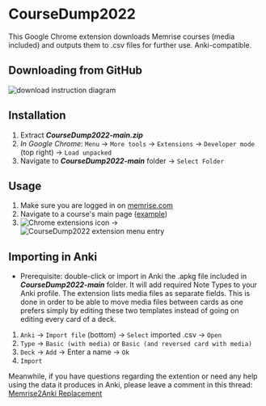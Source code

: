 # CourseDump2022
This Google Chrome extension downloads Memrise courses (media included) and outputs them to .csv files for further use. Anki-compatible.

## Downloading from GitHub
![download instruction diagram](https://user-images.githubusercontent.com/4579891/196221075-c123da2a-fc68-40a8-8836-41abb4109da8.png)

## Installation
1. Extract ***CourseDump2022-main.zip***
2. *In Google Chrome*: `Menu` -> `More tools` -> `Extensions` -> `Developer mode` (top right) -> `Load unpacked`
3. Navigate to ***CourseDump2022-main*** folder -> `Select Folder`

## Usage
1. Make sure you are logged in on [memrise.com](https://memrise.com/)
2. Navigate to a course's main page ([example](https://app.memrise.com/course/1105/speak-esperanto-like-a-nativetm-1/))
3. ![Chrome extensions icon](https://user-images.githubusercontent.com/4579891/196231354-fc8bb79d-96cf-4930-a9f6-2292fbdbc836.jpg) -> ![CourseDump2022 extension menu entry](https://user-images.githubusercontent.com/4579891/196231410-6530011e-4a53-487e-8cfc-9099181adfc1.jpg)

## Importing in Anki
* Prerequisite: double-click or import in Anki the .apkg file included in ***CourseDump2022-main*** folder. It will add required Note Types to your Anki profile. The extension lists media files as separate fields. This is done in order to be able to move media files between cards as one prefers simply by editing these two templates instead of going on editing every card of a deck.
1. `Anki` -> `Import file` (bottom) -> `Select` imported .csv -> `Open`
2. `Type` -> `Basic (with media)` or `Basic (and reversed card with media)`
3. `Deck` -> `Add` -> Enter a name -> `Ok`
4. `Import` 


Meanwhile, if you have questions regarding the extention or need any help using the data it produces in Anki, please leave a comment in this thread: [Memrise2Anki Replacement](https://community.memrise.com/t/memrise2anki-replacement/77107)
